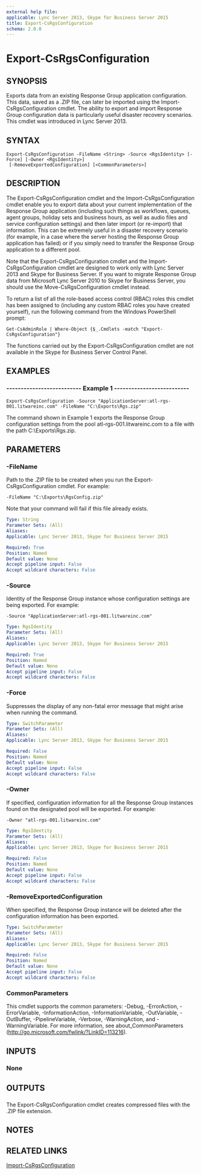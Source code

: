 ```yaml
---
external help file: 
applicable: Lync Server 2013, Skype for Business Server 2015
title: Export-CsRgsConfiguration
schema: 2.0.0
---
```


# Export-CsRgsConfiguration

## SYNOPSIS
Exports data from an existing Response Group application configuration.
This data, saved as a .ZIP file, can later be imported using the Import-CsRgsConfiguration cmdlet.
The ability to export and import Response Group configuration data is particularly useful disaster recovery scenarios.
This cmdlet was introduced in Lync Server 2013.


## SYNTAX

```
Export-CsRgsConfiguration -FileName <String> -Source <RgsIdentity> [-Force] [-Owner <RgsIdentity>]
 [-RemoveExportedConfiguration] [<CommonParameters>]
```

## DESCRIPTION
The Export-CsRgsConfiguration cmdlet and the Import-CsRgsConfiguration cmdlet enable you to export data about your current implementation of the Response Group application (including such things as workflows, queues, agent groups, holiday sets and business hours, as well as audio files and service configuration settings) and then later import (or re-import) that information.
This can be extremely useful in a disaster recovery scenario (for example, in a case where the server hosting the Response Group application has failed) or if you simply need to transfer the Response Group application to a different pool.

Note that the Export-CsRgsConfiguration cmdlet and the Import-CsRgsConfiguration cmdlet are designed to work only with Lync Server 2013 and Skype for Business Server.
If you want to migrate Response Group data from Microsoft Lync Server 2010 to Skype for Business Server, you should use the Move-CsRgsConfiguration cmdlet instead.

To return a list of all the role-based access control (RBAC) roles this cmdlet has been assigned to (including any custom RBAC roles you have created yourself), run the following command from the Windows PowerShell prompt:

`Get-CsAdminRole | Where-Object {$_.Cmdlets -match "Export-CsRgsConfiguration"}`

The functions carried out by the Export-CsRgsConfiguration cmdlet are not available in the Skype for Business Server Control Panel.


## EXAMPLES

### -------------------------- Example 1 --------------------------
```
Export-CsRgsConfiguration -Source "ApplicationServer:atl-rgs-001.litwareinc.com" -FileName "C:\Exports\Rgs.zip"
```

The command shown in Example 1 exports the Response Group configuration settings from the pool atl-rgs-001.litwareinc.com to a file with the path C:\Exports\Rgs.zip.


## PARAMETERS

### -FileName
Path to the .ZIP file to be created when you run the Export-CsRgsConfiguration cmdlet.
For example:

`-FileName "C:\Exports\RgsConfig.zip"`

Note that your command will fail if this file already exists.

```yaml
Type: String
Parameter Sets: (All)
Aliases: 
Applicable: Lync Server 2013, Skype for Business Server 2015

Required: True
Position: Named
Default value: None
Accept pipeline input: False
Accept wildcard characters: False
```

### -Source
Identity of the Response Group instance whose configuration settings are being exported.
For example:

`-Source "ApplicationServer:atl-rgs-001.litwareinc.com"`

```yaml
Type: RgsIdentity
Parameter Sets: (All)
Aliases: 
Applicable: Lync Server 2013, Skype for Business Server 2015

Required: True
Position: Named
Default value: None
Accept pipeline input: False
Accept wildcard characters: False
```

### -Force
Suppresses the display of any non-fatal error message that might arise when running the command.

```yaml
Type: SwitchParameter
Parameter Sets: (All)
Aliases: 
Applicable: Lync Server 2013, Skype for Business Server 2015

Required: False
Position: Named
Default value: None
Accept pipeline input: False
Accept wildcard characters: False
```

### -Owner
If specified, configuration information for all the Response Group instances found on the designated pool will be exported.
For example:

`-Owner "atl-rgs-001.litwareinc.com"`

```yaml
Type: RgsIdentity
Parameter Sets: (All)
Aliases: 
Applicable: Lync Server 2013, Skype for Business Server 2015

Required: False
Position: Named
Default value: None
Accept pipeline input: False
Accept wildcard characters: False
```

### -RemoveExportedConfiguration
When specified, the Response Group instance will be deleted after the configuration information has been exported.

```yaml
Type: SwitchParameter
Parameter Sets: (All)
Aliases: 
Applicable: Lync Server 2013, Skype for Business Server 2015

Required: False
Position: Named
Default value: None
Accept pipeline input: False
Accept wildcard characters: False
```

### CommonParameters
This cmdlet supports the common parameters: -Debug, -ErrorAction, -ErrorVariable, -InformationAction, -InformationVariable, -OutVariable, -OutBuffer, -PipelineVariable, -Verbose, -WarningAction, and -WarningVariable. For more information, see about_CommonParameters (http://go.microsoft.com/fwlink/?LinkID=113216).

## INPUTS

### None


## OUTPUTS

###  
The Export-CsRgsConfiguration cmdlet creates compressed files with the .ZIP file extension.


## NOTES


## RELATED LINKS

[Import-CsRgsConfiguration]()